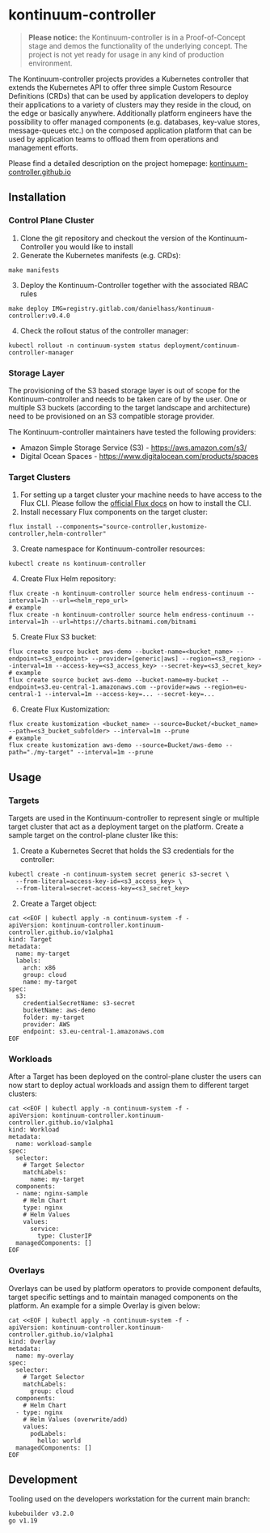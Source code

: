 # kontinuum-controller

> **Please notice:** the Kontinuum-controller is in a Proof-of-Concept stage and demos the functionality of the underlying concept. The project is not yet ready for usage in any kind of production environment.

The Kontinuum-controller projects provides a Kubernetes controller that extends the Kubernetes API to offer three simple Custom Resource Definitions (CRDs) that can be used by application developers to deploy their applications to a variety of clusters may they reside in the cloud, on the edge or basically anywhere. Additionally platform engineers have the possibility to offer managed components (e.g. databases, key-value stores, message-queues etc.) on the composed application platform that can be used by application teams to offload them from operations and management efforts.

Please find a detailed description on the project homepage: [kontinuum-controller.github.io](https://kontinuum-controller.github.io/)

## Installation

### Control Plane Cluster 

1. Clone the git repository and checkout the version of the Kontinuum-Controller you would like to install
2. Generate the Kubernetes manifests (e.g. CRDs):
```
make manifests
```
3. Deploy the Kontinuum-Controller together with the associated RBAC rules
```
make deploy IMG=registry.gitlab.com/danielhass/kontinuum-controller:v0.4.0
```
4. Check the rollout status of the controller manager:
```
kubectl rollout -n continuum-system status deployment/continuum-controller-manager
```

### Storage Layer

The provisioning of the S3 based storage layer is out of scope for the Kontinuum-controller and needs to be taken care of by the user. One or multiple S3 buckets (according to the target landscape and architecture) need to be provisioned on an S3 compatible storage provider.

The Kontinuum-controller maintainers have tested the following providers:
- Amazon Simple Storage Service (S3) - https://aws.amazon.com/s3/
- Digital Ocean Spaces - https://www.digitalocean.com/products/spaces

### Target Clusters

1. For setting up a target cluster your machine needs to have access to the Flux CLI. Please follow the [official Flux docs](https://fluxcd.io/docs/cmd/) on how to install the CLI.
2. Install necessary Flux components on the target cluster:
```
flux install --components="source-controller,kustomize-controller,helm-controller"
```
3. Create namespace for Kontinuum-controller resources:
```
kubectl create ns kontinuum-controller
```
4. Create Flux Helm repository:
```
flux create -n kontinuum-controller source helm endress-continuum --interval=1h --url=<helm_repo_url>
# example
flux create -n kontinuum-controller source helm endress-continuum --interval=1h --url=https://charts.bitnami.com/bitnami
```
5. Create Flux S3 bucket:
```
flux create source bucket aws-demo --bucket-name=<bucket_name> --endpoint=<s3_endpoint> --provider=[generic|aws] --region=<s3_region> --interval=1m --access-key=<s3_access_key> --secret-key=<s3_secret_key>
# example
flux create source bucket aws-demo --bucket-name=my-bucket --endpoint=s3.eu-central-1.amazonaws.com --provider=aws --region=eu-central-1 --interval=1m --access-key=... --secret-key=...
```
6. Create Flux Kustomization:
```
flux create kustomization <bucket_name> --source=Bucket/<bucket_name> --path=<s3_bucket_subfolder> --interval=1m --prune
# example
flux create kustomization aws-demo --source=Bucket/aws-demo --path="./my-target" --interval=1m --prune
```

## Usage

### Targets

Targets are used in the Kontinuum-controller to represent single or multiple target cluster that act as a deployment target on the platform. Create a sample target on the control-plane cluster like this:

1. Create a Kubernetes Secret that holds the S3 credentials for the controller:
```
kubectl create -n continuum-system secret generic s3-secret \
  --from-literal=access-key-id=<s3_access_key> \
  --from-literal=secret-access-key=<s3_secret_key>
```

2. Create a Target object:
```
cat <<EOF | kubectl apply -n continuum-system -f -
apiVersion: kontinuum-controller.kontinuum-controller.github.io/v1alpha1
kind: Target
metadata:
  name: my-target
  labels:
    arch: x86
    group: cloud
    name: my-target
spec:
  s3:
    credentialSecretName: s3-secret
    bucketName: aws-demo
    folder: my-target
    provider: AWS
    endpoint: s3.eu-central-1.amazonaws.com
EOF
```

### Workloads

After a Target has been deployed on the control-plane cluster the users can now start to deploy actual workloads and assign them to different target clusters:

```
cat <<EOF | kubectl apply -n continuum-system -f -
apiVersion: kontinuum-controller.kontinuum-controller.github.io/v1alpha1
kind: Workload
metadata:
  name: workload-sample
spec:
  selector:
    # Target Selector
    matchLabels:
      name: my-target
  components:
  - name: nginx-sample
    # Helm Chart
    type: nginx
    # Helm Values
    values:
      service:
        type: ClusterIP
  managedComponents: []
EOF
```

### Overlays

Overlays can be used by platform operators to provide component defaults, target specific settings and to maintain managed components on the platform. An example for a simple Overlay is given below:

```
cat <<EOF | kubectl apply -n continuum-system -f -
apiVersion: kontinuum-controller.kontinuum-controller.github.io/v1alpha1
kind: Overlay
metadata:
  name: my-overlay
spec:
  selector:
    # Target Selector
    matchLabels:
      group: cloud
  components:
    # Helm Chart
  - type: nginx
    # Helm Values (overwrite/add)
    values:
      podLabels:
        hello: world
  managedComponents: []
EOF
```

## Development

Tooling used on the developers workstation for the current main branch:
```
kubebuilder v3.2.0
go v1.19
```

